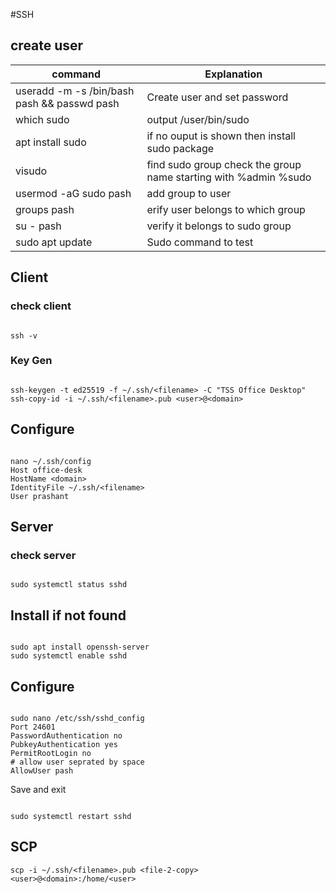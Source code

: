 #SSH

## create user

| command                                     | Explanation                                                     |
| ------------------------------------------- | --------------------------------------------------------------- |
| useradd -m -s /bin/bash pash && passwd pash | Create user and set password                                    |
| which sudo                                  | output /user/bin/sudo                                           |
| apt install sudo                            | if no ouput is shown then install sudo package                  |
| visudo                                      | find sudo group check the group name starting with %admin %sudo |
| usermod -aG sudo pash                       | add group to user                                               |
| groups pash                                 | erify user belongs to which group                               |
| su - pash                                   | verify it belongs to sudo group                                 |
| sudo apt update                             | Sudo command to test                                            |

## Client

### check client

```

ssh -v

```

### Key Gen

```

ssh-keygen -t ed25519 -f ~/.ssh/<filename> -C "TSS Office Desktop"
ssh-copy-id -i ~/.ssh/<filename>.pub <user>@<domain>

```

## Configure

```

nano ~/.ssh/config
Host office-desk
HostName <domain>
IdentityFile ~/.ssh/<filename>
User prashant

```

## Server

### check server

```

sudo systemctl status sshd

```

## Install if not found

```

sudo apt install openssh-server
sudo systemctl enable sshd

```

## Configure

```

sudo nano /etc/ssh/sshd_config
Port 24601
PasswordAuthentication no
PubkeyAuthentication yes
PermitRootLogin no
# allow user seprated by space
AllowUser pash
```

Save and exit

```

sudo systemctl restart sshd

```

## SCP

```
scp -i ~/.ssh/<filename>.pub <file-2-copy> <user>@<domain>:/home/<user>

```
